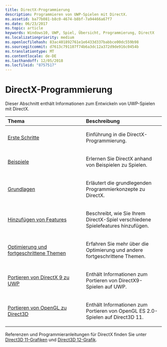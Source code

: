 ```yaml
---
title: DirectX-Programmierung
description: Programmieren von UWP-Spielen mit DirectX.
ms.assetid: ba77b081-b8c0-4674-b8bf-7a94466a67f7
ms.date: 06/23/2017
ms.topic: article
keywords: Windows10, UWP, Spiel, Übersicht, Programmierung, DirectX
ms.localizationpriority: medium
ms.openlocfilehash: 83ac401892761e1e6433d337babbce00dc559b98
ms.sourcegitcommit: d7613c791107f74b6a3dc12a372d9de916c0454b
ms.translationtype: MT
ms.contentlocale: de-DE
ms.lasthandoff: 12/05/2018
ms.locfileid: "8757517"
---
```

# <a name="directx-programming"></a>DirectX-Programmierung

Dieser Abschnitt enthält Informationen zum Entwickeln von UWP-Spielen mit DirectX.

<table>
<colgroup>
<col width="50%" />
<col width="50%" />
</colgroup>
<thead>
<tr class="header">
<th align="left">Thema</th>
<th align="left">Beschreibung</th>
</tr>
</thead>
<tbody>
<tr class="odd">
<td align="left"><p><a href="directx-getting-started.md">Erste Schritte</a></p></td>
<td align="left"><p>Einführung in die DirectX-Programmierung.</p></td>
</tr>
<tr class="even">
<td align="left"><p><a href="directx-samples.md">Beispiele</a></p></td>
<td align="left"><p>Erlernen Sie DirectX anhand von Beispielen zu Spielen.</p></td>
</tr>
<tr class="odd">
<td align="left"><p><a href="directx-fundamentals.md">Grundlagen</a></p></td>
<td align="left"><p>Erläutert die grundlegenden Programmierkonzepte zu DirectX.</p></td>
</tr>
<tr class="even">
<td align="left"><p><a href="directx-add-features.md">Hinzufügen von Features</a></p></td>
<td align="left"><p>Beschreibt, wie Sie Ihrem DirectX-Spiel verschiedene Spielefeatures hinzufügen.</p></td>
</tr>
<tr class="odd">
<td align="left"><p><a href="directx-optimization-and-advanced-topics.md">Optimierung und fortgeschrittene Themen</a></p></td>
<td align="left"><p>Erfahren Sie mehr über die Optimierung und andere fortgeschrittene Themen.</p></td>
</tr>
<tr class="even">
<td align="left"><p><a href="porting-your-directx-9-game-to-windows-store.md">Portieren von DirectX 9 zu UWP</a></p></td>
<td align="left"><p>Enthält Informationen zum Portieren von DirectX9-Spielen auf UWP.</p></td>
</tr>
<tr class="odd">
<td align="left"><p><a href="port-from-opengl-es-2-0-to-directx-11-1.md">Portieren von OpenGL zu Direct3D</a></p></td>
<td align="left"><p>Enthält Informationen zum Portieren von OpenGL ES 2.0-Spielen auf Direct3D 11.</p></td>
</tr>
</tbody>
</table>


Referenzen und Programmieranleitungen für DirectX finden Sie unter [Direct3D 11-Grafiken](https://msdn.microsoft.com/library/windows/desktop/ff476080.aspx) und [Direct3D 12-Grafik](https://msdn.microsoft.com/library/windows/desktop/dn903821.aspx).
 






